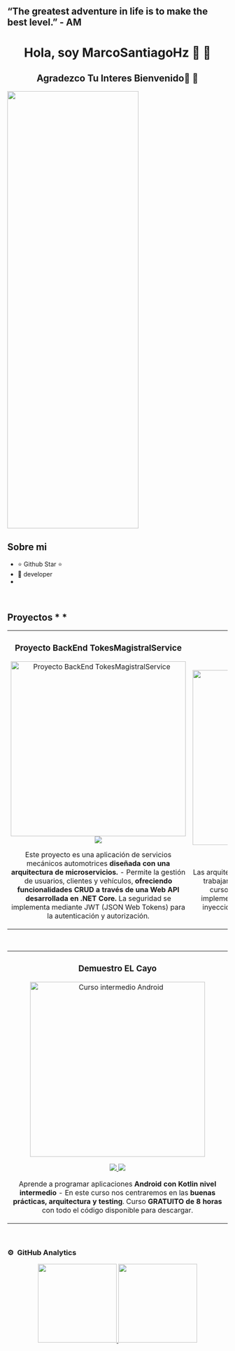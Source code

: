 
## “The greatest adventure in life is to make the best level.” - AM


<div align="center">
<h1 align="center">Hola, soy <a color: white>MarcoSantiagoHz  </a>🤖 👋</h1>
<h2 align="center">Agradezco Tu Interes Bienvenido👋 </a>🤖 </h2>
</div>
<img src="https://i.imgur.com/YpotvYv.png" style="width: 300px; height: 1000;">




## Sobre mi

- ⭐ Github Star ⭐ 
- 📲  developer
- 
<br>

## Proyectos * *
<table>
<tr>
<td width="50%">
<h3 align="center">Proyecto BackEnd TokesMagistralService</h3>
<div align="center">

<p>
<a href="https://github.com/MarcoAntonioSantiagoHz/BackMechanicalServiceTMS-" target="_blank"><img src="https://imgur.com/rpPx0eP.jpg" width="400" alt="Proyecto BackEnd TokesMagistralService"></a>
<img src="https://img.shields.io/badge/CÓDIGO-ff9?style=for-the-badge&logo=github&logoColor=black">
</a>
</a>
</p>
<p>Este proyecto es una aplicación de servicios mecánicos automotrices <strong>diseñada con una arquitectura de microservicios.</strong> - Permite la gestión de usuarios, clientes y vehículos, <strong>ofreciendo funcionalidades CRUD a través de una Web API desarrollada en .NET Core. </strong> La seguridad se implementa mediante JWT (JSON Web Tokens) para la autenticación y autorización.</p>
</div>
                                                                                      
</td>

<td width="50%">
               <br>
<h3 align="center">Arquitectura MVVM</h3>
<div align="center">                                       
<a href="https://github.com/ArisGuimera/SimpleAndroidMVVM" target="_blank"><img src="https://i.imgur.com/7uCBigG.jpg" width="400" alt="Curso arquitectura MVVM"></a>
<br>
<p>
<a href="https://github.com/ArisGuimera/SimpleAndroidMVVM" target="_blank">
<img src="https://img.shields.io/badge/C%C3%93DIGO-80ffaa?style=for-the-badge&logo=github&logoColor=black">
</a>
<a href="https://youtu.be/hhhSMXi0R3E" target="_blank">
<img src="https://img.shields.io/badge/-Youtube-green?style=for-the-badge&color=3fFD7f">
</a>
</p>
</p>Las arquitecturas son <strong>IMPRESCINDIBLES</strong> para poder trabajar como desarrollador/a Android. En este curso, divido por ramas irás aprendiendo a implementar una arquitectura real y robusta con inyección de dependencias, clean architecture, testing y mucho más.</p>
</div>                                                             
</table>                                                                                 
</div>
<br>

<table>
<tr>
<td width="50%">
<h3 align="center">Demuestro EL Cayo</h3>
<div align="center">
<a href="https://github.com/MarcoAntonioSantiagoHz/BackMechanicalServiceTMS-" target="_blank"><img src="https://i.imgur.com/V48W0sU.jpg" width="400" alt="Curso intermedio Android"></a>
<p>
<a href="https://github.com/ArisGuimera/Android-Expert-Intermedio" target="_blank">
<img src="https://img.shields.io/badge/CÓDIGO-ff9?style=for-the-badge&logo=github&logoColor=black">
</a>
<a href="https://youtu.be/UaR7GSNACsM" target="_blank">
<img src="https://img.shields.io/badge/-Youtube-green?style=for-the-badge&color=fbfc40">
</a>
</p>
<p>Aprende a programar aplicaciones <strong>Android con Kotlin nivel intermedio</strong> - En este curso nos centraremos en las <strong>buenas prácticas, arquitectura y testing</strong>. Curso <strong>GRATUITO de 8 horas</strong> con todo el código disponible para descargar.</p>
</div>
                                                                                      
</td>       

                                                                                      
</td>  
</table>                                                                                 
</div>
<br>

### ⚙️ &nbsp;GitHub Analytics

<p align="center">
<a href="https://github.com/ArisGuimera">
  <img height="180em" src="https://github-readme-stats-eight-theta.vercel.app/api?username=ArisGuimera&show_icons=true&theme=algolia&include_all_commits=true&count_private=true"/>
  <img height="180em" src="https://github-readme-stats-eight-theta.vercel.app/api/top-langs/?username=ArisGuimera&layout=compact&langs_count=8&theme=algolia"/>
</a>
</p>


<!--
**MarcoAntonioSantiagoHz/MarcoAntonioSantiagoHz** is a ✨ _special_ ✨ repository because its `README.md` (this file) appears on your GitHub profile.

Here are some ideas to get you started:

- 🔭 I’m currently working on ...
- 🌱 I’m currently learning ...
- 👯 I’m looking to collaborate on ...
- 🤔 I’m looking for help with ...
- 💬 Ask me about ...
- 📫 How to reach me: ...
- 😄 Pronouns: ...
- ⚡ Fun fact: ...
-->
